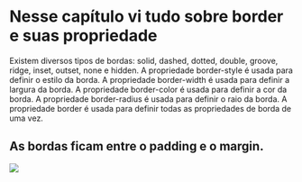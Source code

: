 # Nesse capítulo vi tudo sobre border e suas propriedade

Existem diversos tipos de bordas: solid, dashed, dotted, double, groove, ridge, inset, outset, none e hidden.
A propriedade border-style é usada para definir o estilo da borda.
A propriedade border-width é usada para definir a largura da borda.
A propriedade border-color é usada para definir a cor da borda.
A propriedade border-radius é usada para definir o raio da borda.
A propriedade border é usada para definir todas as propriedades de borda de uma vez.

## As bordas ficam entre o padding e o margin.

<img src="https://lh6.googleusercontent.com/dVK4zuAMPhckKPAqG3rpmOh2zXyo8Ed-QZUA2Z4z6OsGdnpO38py9rE7gWyaRuuaOrFKNbbvd4y0uIcQYZWJVIx4TKVHbA5g7GnlRkY6VueYgoayHhsQJWyQ-pzleMj4KdMrmBjS">

